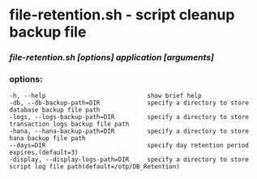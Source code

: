 # file-retention.sh - script cleanup backup file
 
### ***file-retention.sh [options] application [arguments]***
 
### options:
    -h, --help                            show brief help
    -db, --db-backup-path=DIR             specify a directory to store database backup file path
    -logs, --logs-backup-path=DIR         specify a directory to store transaction logs backup file path
    -hana, --hana-backup-path=DIR         specify a directory to store hana backup file path
    --days=DIR                            specify day retention period expires.(default=3)
    -display, --display-logs-path=DIR     specify a directory to store script log file path(default=/otp/DB_Retention)

